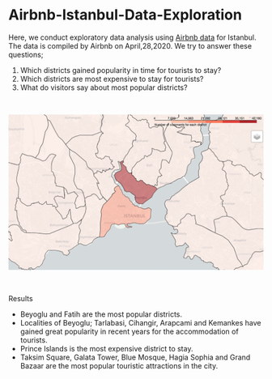 # Airbnb-Istanbul-Data-Exploration

Here, we conduct exploratory data analysis using [Airbnb data](http://insideairbnb.com/get-the-data.html) for Istanbul. The data is compiled by Airbnb on April,28,2020. We try to answer these questions; 

1) Which districts gained popularity in time for tourists to stay?
2) Which districts are most expensive to stay for tourists?
3) What do visitors say about most popular districts?

<p>&nbsp;</p>

![alt text](https://github.com/OzanGenc/Airbnb-Istanbul-Data-Exploration/blob/master/map.png)


<p>&nbsp;</p>

Results
- Beyoglu and Fatih are the most popular districts.
- Localities of Beyoglu; Tarlabasi, Cihangir, Arapcami and Kemankes have gained great popularity in recent years for the accommodation of tourists.
- Prince Islands is the most expensive district to stay.
- Taksim Square, Galata Tower, Blue Mosque, Hagia Sophia and Grand Bazaar are the most popular touristic attractions in the city.
